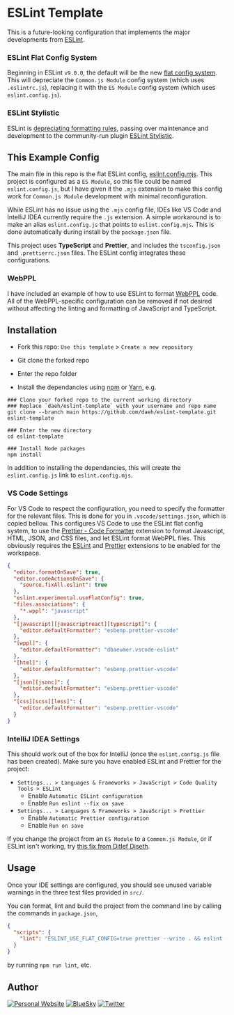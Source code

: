 # ESLint Template

This is a future-looking configuration that implements the major developments from [ESLint](https://eslint.org).

### ESLint Flat Config System

Beginning in ESLint `v9.0.0`, the default will be the new [flat config system](https://eslint.org/docs/latest/use/configure/configuration-files-new). This will depreciate the `Common.js Module` config system (which uses `.eslintrc.js`), replacing it with the `ES Module` config system (which uses `eslint.config.js`).

### ESLint Stylistic

ESLint is [depreciating formatting rules](https://eslint.org/blog/2023/10/deprecating-formatting-rules/), passing over maintenance and development to the community-run plugin [ESLint Stylistic](https://eslint.style/).

## This Example Config

The main file in this repo is the flat ESLint config, [eslint.config.mjs](https://github.com/daeh/eslint-template/blob/main/eslint.config.mjs). This project is configured as a `ES Module`, so this file could be named `eslint.config.js`, but I have given it the `.mjs` extension to make this config work for `Common.js Module` development with minimal reconfiguration.

While ESLint has no issue using the `.mjs` config file, IDEs like VS Code and IntelliJ IDEA currently require the `.js` extension. A simple workaround is to make an alias `eslint.config.js` that points to `eslint.config.mjs`. This is done automatically during install by the `package.json` file.

This project uses **TypeScript** and **Prettier**, and includes the `tsconfig.json` and `.prettierrc.json` files. The ESLint config integrates these configurations.

### WebPPL

I have included an example of how to use ESLint to format [WebPPL](https://webppl.readthedocs.io/en/master/) code. All of the WebPPL-specific configuration can be removed if not desired without affecting the linting and formatting of JavaScript and TypeScript.

## Installation

- Fork this repo: `Use this template` > `Create a new repository`
- Git clone the forked repo
- Enter the repo folder

- Install the dependancies using [npm](https://www.npmjs.com/) or [Yarn](https://yarnpkg.com/), e.g.

```shell
### Clone your forked repo to the current working directory
### Replace `daeh/eslint-template` with your username and repo name
git clone --branch main https://github.com/daeh/eslint-template.git eslint-template

### Enter the new directory
cd eslint-template

### Install Node packages
npm install
```

In addition to installing the dependancies, this will create the `eslint.config.js` link to `eslint.config.mjs`.

### VS Code Settings

For VS Code to respect the configuration, you need to specify the formatter for the relevant files. This is done for you in `.vscode/settings.json`, which is copied bellow. This configures VS Code to use the ESLint flat config system, to use the [Prettier - Code Formatter](https://marketplace.visualstudio.com/items?itemName=esbenp.prettier-vscode) extension to format Javascript, HTML, JSON, and CSS files, and let ESLint format WebPPL files. This obviously requires the [ESLint](https://marketplace.visualstudio.com/items?itemName=dbaeumer.vscode-eslint) and [Prettier](https://marketplace.visualstudio.com/items?itemName=esbenp.prettier-vscode) extensions to be enabled for the workspace.

```json
{
  "editor.formatOnSave": true,
  "editor.codeActionsOnSave": {
    "source.fixAll.eslint": true
  },
  "eslint.experimental.useFlatConfig": true,
  "files.associations": {
    "*.wppl": "javascript"
  },
  "[javascript][javascriptreact][typescript]": {
    "editor.defaultFormatter": "esbenp.prettier-vscode"
  },
  "[wppl]": {
    "editor.defaultFormatter": "dbaeumer.vscode-eslint"
  },
  "[html]": {
    "editor.defaultFormatter": "esbenp.prettier-vscode"
  },
  "[json][jsonc]": {
    "editor.defaultFormatter": "esbenp.prettier-vscode"
  },
  "[css][scss][less]": {
    "editor.defaultFormatter": "esbenp.prettier-vscode"
  }
}
```

### IntelliJ IDEA Settings

This should work out of the box for IntelliJ (once the `eslint.config.js` file has been created). Make sure you have enabled ESLint and Prettier for the project:

- `Settings... > Languages & Frameworks > JavaScript > Code Quality Tools > ESLint`
  - Enable `Automatic ESLint configuration`
  - Enable `Run eslint --fix on save`
- `Settings... > Languages & Frameworks > JavaScript > Prettier`
  - Enable `Automatic Prettier configuration`
  - Enable `Run on save`

If you change the project from an `ES Module` to a `Common.js Module`, or if ESLint isn't working, try [this fix from Ditlef Diseth](https://youtrack.jetbrains.com/issue/WEB-61117/ESLint-flat-config-doesnt-work-with-non-default-custom-path-to-the-config-file#focus=Comments-27-8196242.0-0).

## Usage

Once your IDE settings are configured, you should see unused variable warnings in the three test files provided in `src/`.

You can format, lint and build the project from the command line by calling the commands in `package.json`,

```json
{
  "scripts": {
    "lint": "ESLINT_USE_FLAT_CONFIG=true prettier --write . && eslint --config eslint.config.mjs --fix ."
  }
}
```

by running `npm run lint`, etc.

## Author

[![Personal Website](https://img.shields.io/badge/personal%20website-daeh.info-orange?style=for-the-badge)](https://daeh.info) [![BlueSky](https://img.shields.io/badge/bsky-@dae.bsky.social-blue?style=for-the-badge)](https://bsky.app/profile/dae.bsky.social) [![Twitter](https://img.shields.io/badge/twitter-@DaeHoulihan-white?style=for-the-badge&logo=twitter)](https://twitter.com/DaeHoulihan)
